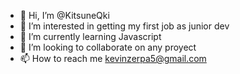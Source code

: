 - 👋 Hi, I’m @KitsuneQki
- 👀 I’m interested in getting my first job as junior dev
- 🌱 I’m currently learning Javascript
- 💞️ I’m looking to collaborate on any proyect
- 📫 How to reach me kevinzerpa5@gmail.com
